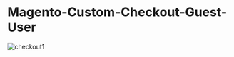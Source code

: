 # Magento-Custom-Checkout-Guest-User

![checkout1](https://user-images.githubusercontent.com/63298984/178991770-f0ff894b-3cb2-43cb-b71e-abf0cb1f17e6.jpeg)
